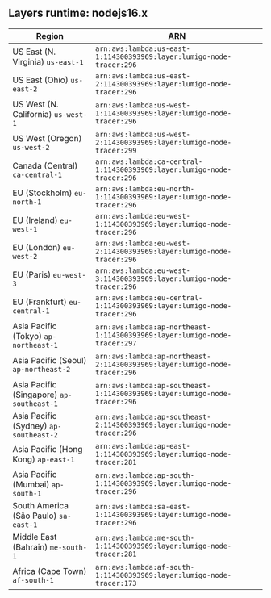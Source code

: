 Layers runtime: nodejs16.x
----
| Region | ARN |
| --- | --- |
|US East (N. Virginia)  `us-east-1`|`arn:aws:lambda:us-east-1:114300393969:layer:lumigo-node-tracer:296`|
|US East (Ohio)  `us-east-2`|`arn:aws:lambda:us-east-2:114300393969:layer:lumigo-node-tracer:296`|
|US West (N. California)  `us-west-1`|`arn:aws:lambda:us-west-1:114300393969:layer:lumigo-node-tracer:296`|
|US West (Oregon)  `us-west-2`|`arn:aws:lambda:us-west-2:114300393969:layer:lumigo-node-tracer:299`|
|Canada (Central)  `ca-central-1`|`arn:aws:lambda:ca-central-1:114300393969:layer:lumigo-node-tracer:296`|
|EU (Stockholm)  `eu-north-1`|`arn:aws:lambda:eu-north-1:114300393969:layer:lumigo-node-tracer:296`|
|EU (Ireland)  `eu-west-1`|`arn:aws:lambda:eu-west-1:114300393969:layer:lumigo-node-tracer:296`|
|EU (London)  `eu-west-2`|`arn:aws:lambda:eu-west-2:114300393969:layer:lumigo-node-tracer:296`|
|EU (Paris)  `eu-west-3`|`arn:aws:lambda:eu-west-3:114300393969:layer:lumigo-node-tracer:296`|
|EU (Frankfurt)  `eu-central-1`|`arn:aws:lambda:eu-central-1:114300393969:layer:lumigo-node-tracer:296`|
|Asia Pacific (Tokyo)  `ap-northeast-1`|`arn:aws:lambda:ap-northeast-1:114300393969:layer:lumigo-node-tracer:297`|
|Asia Pacific (Seoul)  `ap-northeast-2`|`arn:aws:lambda:ap-northeast-2:114300393969:layer:lumigo-node-tracer:296`|
|Asia Pacific (Singapore)  `ap-southeast-1`|`arn:aws:lambda:ap-southeast-1:114300393969:layer:lumigo-node-tracer:296`|
|Asia Pacific (Sydney)  `ap-southeast-2`|`arn:aws:lambda:ap-southeast-2:114300393969:layer:lumigo-node-tracer:296`|
|Asia Pacific (Hong Kong)  `ap-east-1`|`arn:aws:lambda:ap-east-1:114300393969:layer:lumigo-node-tracer:281`|
|Asia Pacific (Mumbai)  `ap-south-1`|`arn:aws:lambda:ap-south-1:114300393969:layer:lumigo-node-tracer:296`|
|South America (São Paulo)  `sa-east-1`|`arn:aws:lambda:sa-east-1:114300393969:layer:lumigo-node-tracer:296`|
|Middle East (Bahrain)  `me-south-1`|`arn:aws:lambda:me-south-1:114300393969:layer:lumigo-node-tracer:281`|
|Africa (Cape Town)  `af-south-1`|`arn:aws:lambda:af-south-1:114300393969:layer:lumigo-node-tracer:173`|
